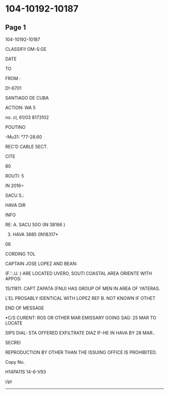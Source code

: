# 104-10192-10187

## Page 1

104-10192-10187

CLASSIFI! OM-S:GE

DATE

TO

FROM :

D!-6701

SANTIAGO DE CUBA

ACTION: WA 5

no. cl, 61/03 8173102

POUTINO

-Mu31: °77-28.60

REC'D CABLE SECT.

CITE

80

ROUTI: 5

IN 2016÷

SACU S.:

HAVA DIR

INFO

RE: A. SACU 50O (IN 38166 )

3. HAVA 3885 (IN18317*

06

CORDING TOL

CAPTAIN JOSE LOPEZ AND BEAN:

(F.':.U. ) ARE LOCATED UVERO, SOUTI COASTAL AREA ORIENTE WITH APPOS:

15/11811. CAPT ZAPATA (FNU) HAS GROUP OF MEN IN AREA OF YATERAS.

L'EL PROSABLY IDENTICAL WITH LOPEZ REF B. NOT KNOWN IF OTHET

END OF MESSAGE

•C/S CURENT: ROS OR OTHER MAR EMISSARY GOING SAG: 25 MAR TO LOCATE

SIPS DIAL: STA OFFERED EXFILTRATE DIAZ IF-HE IN HAVA BY 28 MAR..

SECREI

REPRODUCTION BY OTHER THAN THE ISSUING OFFICE IS PROHIBITED.

Copy No.

H14PA11S 14-6-V93

i/pl

---

